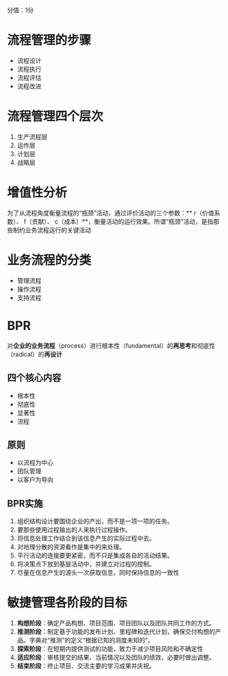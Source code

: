 分值：1分

# 流程管理的步骤

- 流程设计
- 流程执行
- 流程评估
- 流程改进




# 流程管理四个层次

1. 生产流程层
1. 运作层
1. 计划层
1. 战略层




# 增值性分析
为了从流程角度衡量流程的“瓶颈”活动，通过评价活动的三个参数：** r（价值系数）、 f（贡献）、 c（成本）**，衡量活动的运行效果。所谓“瓶颈”活动，是指那些制约业务流程运行的关键活动 

# 业务流程的分类

- 管理流程
- 操作流程
- 支持流程




# BPR
对**企业的业务流程**（process）进行根本性（fundamental）的**再思考**和彻底性（radical）的**再设计**

## 四个核心内容

- 根本性
- 彻底性
- 显著性
- 流程

## 原则

- 以流程为中心
- 团队管理
- 以客户为导向

## BPR实施

1. 组织结构设计要围绕企业的产出，而不是一项一项的任务。
1. 要那些使用过程输出的人来执行过程操作。
1. 将信息处理工作结合到该信息产生的实际过程中去。
1. 对地理分散的资源看作是集中的来处理。
1. 平行活动的连接要更紧密，而不只是集成各自的活动结果。
1. 将决策点下放到基层活动中，并建立对过程的控制。
1. 尽量在信息产生的源头一次获取信息，同时保持信息的一致性




# 敏捷管理各阶段的目标

1. **构想阶段**：确定产品构想、项目范围、项目团队以及团队共同工作的方式。
1. **推测阶段**：制定基于功能的发布计划、里程碑和迭代计划，确保交付构想的产品。字典对“推测”的定义“根据已知的测度未知的”。
1. **探索阶段**：在短期内提供测试的功能，致力于减少项目风险和不确定性
1. **适应阶段**：审核提交的结果、当前情况以及团队的绩效，必要时做出调整。
1. **结束阶段**：终止项目、交流主要的学习成果并庆祝。


